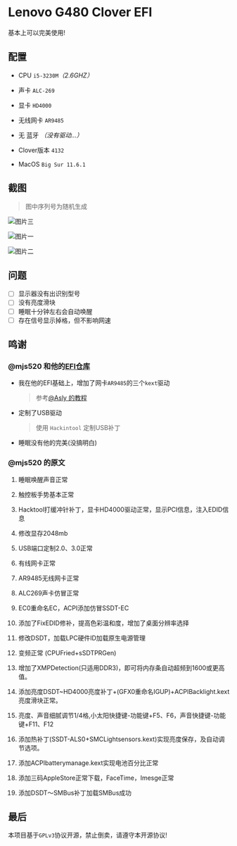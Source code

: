 # Lenovo G480 Clover EFI
基本上可以完美使用!
## 配置
- CPU `i5-3230M`*（2.6GHZ）*

- 声卡 `ALC-269`

- 显卡 `HD4000`

- 无线网卡 `AR9485`

- 无 蓝牙 *（没有驱动...）*

- Clover版本 `4132`

- MacOS `Big Sur 11.6.1`

## 截图
> 图中序列号为随机生成

![图片三](https://github.com/worrix64/G480-EFI/blob/main/screenshot.png?raw=true)

![图片一](https://github.com/worrix64/G480-EFI/blob/main/%E6%88%AA%E5%B1%8F2022-01-13%20%E4%B8%8B%E5%8D%884.30.00.png?raw=true)

![图片二](https://github.com/worrix64/G480-EFI/blob/main/%E6%88%AA%E5%B1%8F2022-01-13%20%E4%B8%8B%E5%8D%884.31.15.png?raw=true)

## 问题
- [ ] 显示器没有出识别型号
- [ ] 没有亮度滑块
- [ ] 睡眠十分钟左右会自动唤醒
- [ ] 存在信号显示掉格，但不影响网速

## 鸣谢

### @mjs520 和他的[EFI仓库](https://github.com/mjs520/Lenovo-G480)
  
- 我在他的EFI基础上，增加了网卡`AR9485`的三个`kext`驱动
  > 参考[@Asly 的教程](https://www.asly.top/archives/17/)
- 定制了USB驱动
  > 使用 `Hackintool` 定制USB补丁
- 睡眠没有他的完美(没搞明白)

### @mjs520 的原文

1. 睡眠唤醒声音正常

2. 触控板手势基本正常

3. Hacktool打缓冲针补丁，显卡HD4000驱动正常，显示PCI信息，注入EDID信息

4. 修改显存2048mb

5. USB端口定制2.0、3.0正常

6. 有线网卡正常

7. AR9485无线网卡正常

8. ALC269声卡仿冒正常

9. EC0重命名EC，ACPI添加仿冒SSDT-EC

10. 添加了FixEDID修补，提高色彩温和度，增加了桌面分辨率选择

11. 修改DSDT，加载LPC硬件ID加载原生电源管理

12. 变频正常 (CPUFried+sSDTPRGen)

13. 增加了XMPDetection(只适用DDR3)，即可将内存条自动超频到1600或更高值。

14. 添加亮度DSDT~HD4000亮度补丁+(GFX0重命名IGUP)+ACPIBacklight.kext亮度滑块正常。

15. 亮度、声音细腻调节1/4格,小太阳快捷键-功能键+F5、F6，声音快捷键-功能键+F11、F12

16. 添加热补丁(SSDT-ALS0+SMCLightsensors.kext)实现亮度保存，及自动调节选项。

17. 添加ACPIbatterymanage.kext实现电池百分比正常

18. 添加三码AppleStore正常下载，FaceTime，Imesge正常

19. 添加DSDT～SMBus补丁加载SMBus成功

## 最后
本项目基于`GPLv3`协议开源，禁止倒卖，请遵守本开源协议!

